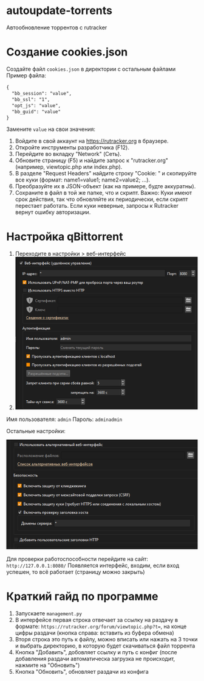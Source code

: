 # autoupdate-torrents
Автообновление торрентов с rutracker



# Создание cookies.json
Создайте файл ```cookies.json``` в директории с остальным файлами
Пример файла:
```
{
  "bb_session": "value",
  "bb_ssl": "1",
  "opt_js": "value",
  "bb_guid": "value"
}
```
Замените ```value``` на свои значения:
1. Войдите в свой аккаунт на https://rutracker.org в браузере.
2. Откройте инструменты разработчика (F12).
3. Перейдите во вкладку "Network" (Сеть).
4. Обновите страницу (F5) и найдите запрос к "rutracker.org" (например, viewtopic.php или index.php).
5. В разделе "Request Headers" найдите строку "Cookie: " и скопируйте все куки (формат: name1=value1; name2=value2; ...).
6. Преобразуйте их в JSON-объект (как на примере, будте аккуратны).
7. Сохраните в файл в той же папке, что и скрипт.
Важно: Куки имеют срок действия, так что обновляйте их периодически, если скрипт перестает работать.
Если куки неверные, запросы к Rutracker вернут ошибку авторизации.

# Настройка qBittorrent
1. Переходите в настройки > веб-интерфейс
2. ![Альтернативный текст](images/screenshot_1.png)

Имя пользователя: ```admin```
Пароль: ```adminadmin```

Остальные настройки:

![Альтернативный текст](images/screenshot_2.png)

Для проверки работоспособности перейдите на сайт: ```http://127.0.0.1:8080/``` Появляется интерфейс, входим, если вход успешен, то всё работает (страницу можно закрыть)

# Краткий гайд по программе
1. Запускаете ```management.py```
2. В интерфейсе первая строка отвечает за ссылку на раздачу в формате: ```https://rutracker.org/forum/viewtopic.php?t=```, на конце цифры раздачи (кнопка справа: вставить из буфера обмена)
3. Вторя строка это путь к файлу, можно вписать или нажать на 3 точки и выбрать директорию, в которую будет скачиваться файл торрента
4. Кнопка "Добавить", добовляет ссылку и путь с конфиг (после добавления раздачи автоматическа загрузка не происходит, нажмите на "Обновить")
5. Кнопка "Обновить", обновляет раздачи из конфига




